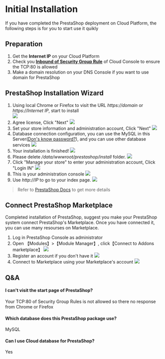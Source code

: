# Initial Installation

If you have completed the PrestaShop deployment on Cloud Platform, the following steps is for you to start use it quikly

## Preparation

1. Get the **Internet IP** on your Cloud Platform
2. Check you **[Inbound of Security Group Rule](https://support.websoft9.com/docs/faq/tech-instance.html)** of Cloud Console to ensure the TCP:80 is allowed
3. Make a domain resolution on your DNS Console if you want to use domain for PrestaShop

## PrestaShop Installation Wizard

1. Using local Chrome or Firefox to visit the URL *https://domain* or *https://Internet IP*, start to install    
   ![](https://libs.websoft9.com/Websoft9/DocsPicture/en/prestashop/ps01.png)
2. Agree license, Click "Next"
   ![](https://libs.websoft9.com/Websoft9/DocsPicture/en/prestashop/ps02.png)
3. Set your store information and administration account, Click "Next"
   ![](https://libs.websoft9.com/Websoft9/DocsPicture/en/prestashop/ps03.png)
4. Database connection configuration, you can use the MySQL in this Server([Don's know password?](/stack-accounts.html#mysql)), and you can use other database services
   ![](https://libs.websoft9.com/Websoft9/DocsPicture/en/prestashop/ps04.png)
5. Your installation is finished! 
   ![](https://libs.websoft9.com/Websoft9/DocsPicture/en/prestashop/ps05.png)
6. Please delete */data/wwwroot/prestashop/install* folder.
   ![](https://libs.websoft9.com/Websoft9/DocsPicture/zh/prestashop/prestashop-delinstallftp-websoft9.png)
7. Click "Manage your store" to enter your administration account, Click "Login IN"
   ![](https://libs.websoft9.com/Websoft9/DocsPicture/en/prestashop/ps07.png)
8. This is your administration console
   ![](https://libs.websoft9.com/Websoft9/DocsPicture/en/prestashop/ps08.png)
9. Use *http://IP*  to go to your index page.
   ![](https://libs.websoft9.com/Websoft9/DocsPicture/en/prestashop/ps09.png)

> Refer to [PrestaShop Docs](https://www.prestashop.com/en/resources/documentations) to get more details

## Connect PrestaShop Marketplace

Completed installation of PrestaShop, suggest you make your PrestaShop system connect PrestaShop's Marketplace. Once you have connected it, you can use many resourses on Marketplace.

1. Log in PrestaShop Console as administrator
2. Open 【Modules】>【Module Manager】, click【Connect to Addons marketplace】
   ![](https://libs.websoft9.com/Websoft9/DocsPicture/zh/prestashop/prestashop-connectmk-websoft9.png)  
3. Register an account if you don't have it
   ![](https://libs.websoft9.com/Websoft9/DocsPicture/zh/prestashop/prestashop-registeraccount-websoft9.png)  
4. Connect to Marketplace using your Marketplace's account
   ![](http://libs.websoft9.com/Websoft9/DocsPicture/en/prestashop/prestashop-marketplace-websoft9.png)

## Q&A

#### I can't visit the start page of PrestaShop?

Your TCP:80 of Security Group Rules is not allowed so there no response from Chrome or Firefox

#### Which database does this PrestaShop package use?

MySQL

#### Can I use Cloud database for PrestaShop?

Yes
